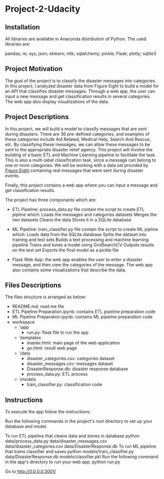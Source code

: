 # Project-2-Udacity

## Installation
All libraries are available in Anaconda distribution of Python. The used libraries are:

pandas; re; sys; json; sklearn; nltk; sqlalchemy; pickle; Flask; plotly; sqlite3


## Project Motivation
The goal of the project is to classify the disaster messages into categories. In this project, I analyzed disaster data from Figure Eight to build a model for an API that classifies disaster messages. Through a web app, the user can input a new message and get classification results in several categories. The web app also display visualizations of the data.

## Project Descriptions
In this project, we will build a model to classify messages that are sent during disasters. There are 36 pre-defined categories, and examples of these categories include Aid Related, Medical Help, Search And Rescue, etc. By classifying these messages, we can allow these messages to be sent to the appropriate disaster relief agency. This project will involve the building of a basic ETL and Machine Learning pipeline to facilitate the task. This is also a multi-label classification task, since a message can belong to one or more categories. We will be working with a data set provided by [Figure Eight](https://www.figure-eight.com/) containing real messages that were sent during disaster events.

Finally, this project contains a web app where you can input a message and get classification results.

The project has three componants which are:

- ETL Pipeline: process_data.py file contain the script to create ETL pipline which:
Loads the messages and categories datasets
Merges the two datasets
Cleans the data
Stores it in a SQLite database

- ML Pipeline: train_classifier.py file contain the script to create ML pipline which:
Loads data from the SQLite database
Splits the dataset into training and test sets
Builds a text processing and machine learning pipeline
Trains and tunes a model using GridSearchCV
Outputs results on the test set
Exports the final model as a pickle file

- Flask Web App: the web app enables the user to enter a disaster message, and then view the categories of the message.
The web app also contains some visualizations that describe the data.

## Files Descriptions
The files structure is arranged as below:

- README.md: read me file
- ETL Pipeline Preparation.ipynb: contains ETL pipeline preparation code
- ML Pipeline Preparation.ipynb: contains ML pipeline preparation code
- workspace
	- \app
		- run.py: flask file to run the app
	- \templates
		- master.html: main page of the web application 
		- go.html: result web page
	- \data
		- disaster_categories.csv: categories dataset
		- disaster_messages.csv: messages dataset
		- DisasterResponse.db: disaster response database
		- process_data.py: ETL process
	- \models
		- train_classifier.py: classification code
## Instructions
To execute the app follow the instructions:

Run the following commands in the project's root directory to set up your database and model.

To run ETL pipeline that cleans data and stores in database python data/process_data.py data/disaster_messages.csv data/disaster_categories.csv data/DisasterResponse.db
To run ML pipeline that trains classifier and saves python models/train_classifier.py data/DisasterResponse.db models/classifier.pkl
Run the following command in the app's directory to run your web app. python run.py

Go to http://0.0.0.0:3001/
